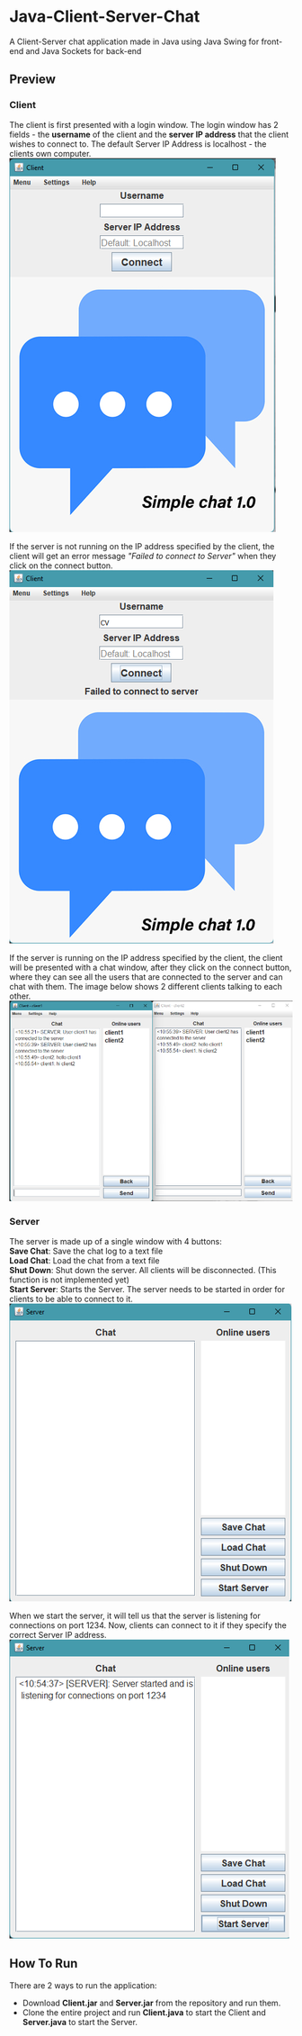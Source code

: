 # Java-Client-Server-Chat
A Client-Server chat application made in Java using Java Swing for front-end and Java Sockets for back-end

## Preview

### Client
The client is first presented with a login window. The login window has 2 fields - the **username** of the client and the **server IP address** that the client wishes to connect to. The default Server IP Address is localhost - the clients own computer.  
![client window](client_login.png) 

If the server is not running on the IP address specified by the client, the client will get an error message *"Failed to connect to Server"* when they click on the connect button.   
![client window](failed_to_connect_to_server.png)

If the server is running on the IP address specified by the client, the client will be presented with a chat window, after they click on the connect button, where they can see all the users that are connected to the server and can chat with them. The image below shows 2 different clients talking to each other.
![client window](client_chat.png)

### Server
The server is made up of a single window with 4 buttons:  
**Save Chat**: Save the chat log to a text file   
**Load Chat**: Load the chat from a text file   
**Shut Down**: Shut down the server. All clients will be disconnected. (This function is not implemented yet)   
**Start Server**: Starts the Server. The server needs to be started in order for clients to be able to connect to it.   
<img src="Server.png">

When we start the server, it will tell us that the server is listening for connections on port 1234. Now, clients can connect to it if they specify the correct Server IP address.  
<img src="server_started.png">

## How To Run
There are 2 ways to run the application:
- Download **Client.jar** and **Server.jar** from the repository and run them.
- Clone the entire project and run **Client.java** to start the Client and **Server.java** to start the Server.
